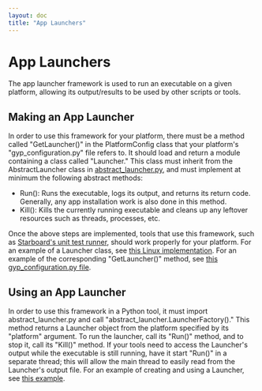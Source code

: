 ```yaml
---
layout: doc
title: "App Launchers"
---
```

# App Launchers

The app launcher framework is used to run an executable on a given platform,
allowing its output/results to be used by other scripts or tools.

## Making an App Launcher

In order to use this framework for your platform, there must be a method called
"GetLauncher()" in the PlatformConfig class that your platform's
"gyp_configuration.py" file refers to.  It should load and return a module
containing a class called "Launcher."  This class must inherit from the
AbstractLauncher class in [abstract_launcher.py](../../abstract_launcher.py),
and must implement at minimum the following abstract methods:

- Run(): Runs the executable, logs its output, and returns its return code.
         Generally, any app installation work is also done in this method.
- Kill(): Kills the currently running executable and cleans up any leftover
          resources such as threads, processes, etc.

Once the above steps are implemented, tools that use this framework, such as
[Starboard's unit test runner](../../testing/test_runner.py), should work
properly for your platform.  For an example of a Launcher class, see
[this Linux implementation](../../../linux/shared/launcher.py).  For an example
of the corresponding "GetLauncher()" method, see
[this gyp_configuration.py file](../../../linux/shared/gyp_configuration.py).

## Using an App Launcher

In order to use this framework in a Python tool, it must import
abstract_launcher.py and call "abstract_launcher.LauncherFactory()."  This
method returns a Launcher object from the platform specified by its "platform"
argument.  To run the launcher, call its "Run()" method, and to stop it, call
its "Kill()" method.  If your tools need to access the Launcher's output while
the executable is still running, have it start "Run()" in a separate thread;
this will allow the main thread to easily read from the Launcher's output file.
For an example of creating and using a Launcher, see
[this example](../../example/app_launcher_client.py).
